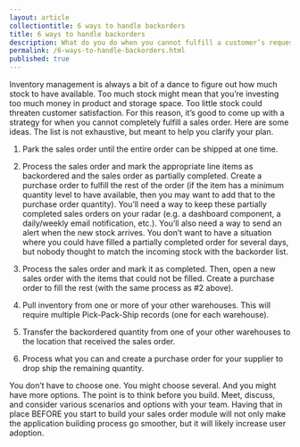 ```yaml
---
layout: article
collectiontitle: 6 ways to handle backorders
title: 6 ways to handle backorders
description: What do you do when you cannot fulfill a customer’s request?  Here are 6 ideas.
permalink: /6-ways-to-handle-backorders.html
published: true
---
```


Inventory management is always a bit of a dance to figure out how much stock to have available.  Too much stock might mean that you’re investing too much money in product and storage space.  Too little stock could threaten customer satisfaction.  For this reason, it’s good to come up with a strategy for when you cannot completely fulfill a sales order.  Here are some ideas.  The list is not exhaustive, but meant to help you clarify your plan.

1. Park the sales order until the entire order can be shipped at one time.

2. Process the sales order and mark the appropriate line items as backordered and the sales order as partially completed.  Create a purchase order to fulfill the rest of the order (if the item has a minimum quantity level to have available, then you may want to add that to the purchase order quantity).  You’ll need a way to keep these partially completed sales orders on your radar (e.g. a dashboard component, a daily/weekly email notification, etc.).  You’ll also need a way to send an alert when the new stock arrives.  You don’t want to have a situation where you could have filled a partially completed order for several days, but nobody thought to match the incoming stock with the backorder list.

3. Process the sales order and mark it as completed.  Then, open a new sales order with the items that could not be filled.  Create a purchase order to fill the rest (with the same process as #2 above).

4. Pull inventory from one or more of your other warehouses.  This will require multiple Pick-Pack-Ship records (one for each warehouse).

5. Transfer the backordered quantity from one of your other warehouses to the location that received the sales order.

6. Process what you can and create a purchase order for your supplier to drop ship the remaining quantity.

You don’t have to choose one.  You might choose several.  And you might have more options.  The point is to think before you build.  Meet, discuss, and consider various scenarios and options with your team.  Having that in place BEFORE you start to build your sales order module will not only make the application building process go smoother, but it will likely increase user adoption.
